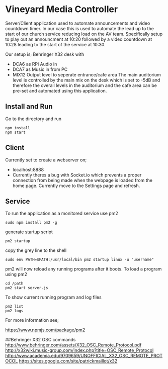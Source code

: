 # Vineyard Media Controller
Server/Client application used to automate announcements and video countdown timer. In our case this is used to automate the lead up to the start of our church service reducing load on the AV team. Specifically setup to play out an announcment at 10:20 followed by a video countdown at 10:28 leading to the start of the service at 10:30.

Our setup is;
Behringer X32 desk with
* DCA6 as RPi Audio in
* DCA7 as Music in from PC
* MIX12 Output level to seperate entrance/cafe area
The main auditorium level is controlled by the main mix on the desk which is set to -5dB and therefore the overall levels in the auditorium and the cafe area can be pre-set and automated using this application.

## Install and Run
Go to the directory and run
```
npm install
npm start
```

## Client
Currently set to create a webserver on;
* localhost:8888
* Currently theres a bug with Socket.io which prevents a proper connection from being made when the webpage is loaded from the home page. Currently move to the Settings page and refresh.

## Service
To run the application as a monitored service use pm2
```
sudo npm install pm2 -g
```
generate startup script
```
pm2 startup
```
copy the grey line to the shell
```
sudo env PATH=$PATH:/usr/local/bin pm2 startup linux -u "username"
```
pm2 will now reload any running programs after it boots. To load a program using pm2
```
cd /path
pm2 start server.js
```
To show current running program and log files
```
pm2 list
pm2 logs
```
For more information see;

https://www.npmjs.com/package/pm2

##Behringer X32 OSC commands
http://www.behringer.com/assets/X32_OSC_Remote_Protocol.pdf
http://x32wiki.music-group.com/index.php?title=OSC_Remote_Protocol
http://www.academia.edu/9709659/UNOFFICIAL_X32_OSC_REMOTE_PROTOCOL
https://sites.google.com/site/patrickmaillot/x32
